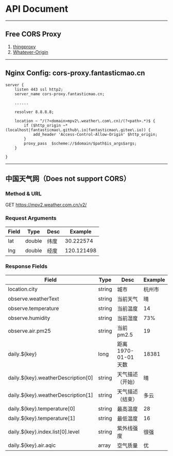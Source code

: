 # API Document

---

## Free CORS Proxy

1. [thingproxy](https://github.com/Freeboard/thingproxy)
2. [Whatever-Origin](https://github.com/ripper234/Whatever-Origin)

---

## Nginx Config: cors-proxy.fantasticmao.cn

```text
server {
    listen 443 ssl http2;
    server_name cors-proxy.fantasticmao.cn;

    ......

    resolver 8.8.8.8;

    location ~ ^/(?<domain>mpv2\.weather\.com\.cn)/(?<path>.*)$ {
        if ($http_origin ~* (localhost|fantasticmao\.github\.io|fantasticmao\.gitee\.io)) {
            add_header 'Access-Control-Allow-Origin' $http_origin;
        }
        proxy_pass  $scheme://$domain/$path$is_args$args;
    }

}
```

---

## 中国天气网（Does not support CORS）

### Method & URL

GET https://mpv2.weather.com.cn/v2/

### Request Arguments

| Field | Type   | Desc | Example    |
| ----- | ------ | ---- | ---------- |
| lat   | double | 纬度 | 30.222574  |
| lng   | double | 经度 | 120.121498 |

### Response Fields

| Field                               | Type   | Desc                 | Example |
| ----------------------------------- | ------ | -------------------- | ------- |
| location.city                       | string | 城市                 | 杭州市  |
| observe.weatherText                 | string | 当前天气             | 晴      |
| observe.temperature                 | string | 当前温度             | 14      |
| observe.humidity                    | string | 当前湿度             | 73%     |
| observe.air.pm25                    | string | 当前 pm2.5           | 19      |
| daily.\${key}                       | long   | 距离 1970-01-01 天数 | 18381   |
| daily.\${key}.weatherDescription[0] | string | 天气描述（开始）     | 晴      |
| daily.\${key}.weatherDescription[1] | string | 天气描述（结束）     | 多云    |
| daily.\${key}.temperature[0]        | string | 最高温度             | 28      |
| daily.\${key}.temperature[1]        | string | 最低温度             | 16      |
| daily.\${key}.index.list[0].level   | string | 紫外线强度           | 很强    |
| daily.\${key}.air.aqic              | array  | 空气质量             | 优      |
